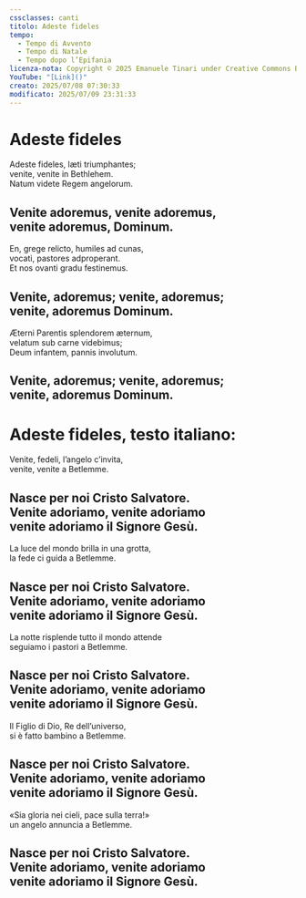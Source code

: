 ```yaml
---
cssclasses: canti
titolo: Adeste fideles
tempo:
  - Tempo di Avvento
  - Tempo di Natale
  - Tempo dopo l’Epifania
licenza-nota: Copyright © 2025 Emanuele Tinari under Creative Commons BY-NC-SA 4.0 https://creativecommons.org/licenses/by-nc-sa/4.0/
YouTube: "[Link]()"
creato: 2025/07/08 07:30:33
modificato: 2025/07/09 23:31:33
---
```


# Adeste fideles
Adeste fideles, læti triumphantes;<br>venite, venite in Bethlehem.<br>Natum videte Regem angelorum.
## Venite adoremus, venite adoremus,<br>venite adoremus, Dominum.
En, grege relicto, humiles ad cunas,<br>vocati, pastores adproperant.<br>Et nos ovanti gradu festinemus.
## Venite, adoremus; venite, adoremus;<br>venite, adoremus Dominum.
Æterni Parentis splendorem æternum,<br>velatum sub carne videbimus;<br>Deum infantem, pannis involutum.
## Venite, adoremus; venite, adoremus;<br>venite, adoremus Dominum.
# Adeste fideles, testo italiano:
Venite, fedeli, l’angelo c’invita, <br>venite, venite a Betlemme.
## Nasce per noi Cristo Salvatore.<br>Venite adoriamo, venite adoriamo<br>venite adoriamo il Signore Gesù.
La luce del mondo brilla in una grotta,<br>la fede ci guida a Betlemme.
## Nasce per noi Cristo Salvatore.<br>Venite adoriamo, venite adoriamo<br>venite adoriamo il Signore Gesù.
La notte risplende tutto il mondo attende<br>seguiamo i pastori a Betlemme.
## Nasce per noi Cristo Salvatore.<br>Venite adoriamo, venite adoriamo<br>venite adoriamo il Signore Gesù.
Il Figlio di Dio, Re dell’universo, <br>si è fatto bambino a Betlemme.
## Nasce per noi Cristo Salvatore.<br>Venite adoriamo, venite adoriamo<br>venite adoriamo il Signore Gesù.
«Sia gloria nei cieli, pace sulla terra!» <br>un angelo annuncia a Betlemme.
## Nasce per noi Cristo Salvatore.<br>Venite adoriamo, venite adoriamo<br>venite adoriamo il Signore Gesù.

